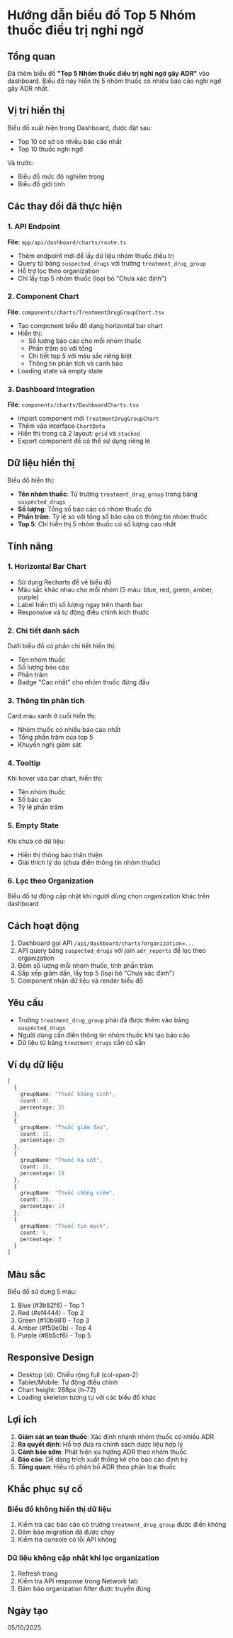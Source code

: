 # Hướng dẫn biểu đồ Top 5 Nhóm thuốc điều trị nghi ngờ

## Tổng quan

Đã thêm biểu đồ **"Top 5 Nhóm thuốc điều trị nghi ngờ gây ADR"** vào dashboard. Biểu đồ này hiển thị 5 nhóm thuốc có nhiều báo cáo nghi ngờ gây ADR nhất.

## Vị trí hiển thị

Biểu đồ xuất hiện trong Dashboard, được đặt sau:
- Top 10 cơ sở có nhiều báo cáo nhất
- Top 10 thuốc nghi ngờ

Và trước:
- Biểu đồ mức độ nghiêm trọng
- Biểu đồ giới tính

## Các thay đổi đã thực hiện

### 1. API Endpoint
**File**: `app/api/dashboard/charts/route.ts`
- Thêm endpoint mới để lấy dữ liệu nhóm thuốc điều trị
- Query từ bảng `suspected_drugs` với trường `treatment_drug_group`
- Hỗ trợ lọc theo organization
- Chỉ lấy top 5 nhóm thuốc (loại bỏ "Chưa xác định")

### 2. Component Chart
**File**: `components/charts/TreatmentDrugGroupChart.tsx`
- Tạo component biểu đồ dạng horizontal bar chart
- Hiển thị:
  - Số lượng báo cáo cho mỗi nhóm thuốc
  - Phần trăm so với tổng
  - Chi tiết top 5 với màu sắc riêng biệt
  - Thông tin phân tích và cảnh báo
- Loading state và empty state

### 3. Dashboard Integration
**File**: `components/charts/DashboardCharts.tsx`
- Import component mới `TreatmentDrugGroupChart`
- Thêm vào interface `ChartData`
- Hiển thị trong cả 2 layout: `grid` và `stacked`
- Export component để có thể sử dụng riêng lẻ

## Dữ liệu hiển thị

Biểu đồ hiển thị:
- **Tên nhóm thuốc**: Từ trường `treatment_drug_group` trong bảng `suspected_drugs`
- **Số lượng**: Tổng số báo cáo có nhóm thuốc đó
- **Phần trăm**: Tỷ lệ so với tổng số báo cáo có thông tin nhóm thuốc
- **Top 5**: Chỉ hiển thị 5 nhóm thuốc có số lượng cao nhất

## Tính năng

### 1. Horizontal Bar Chart
- Sử dụng Recharts để vẽ biểu đồ
- Màu sắc khác nhau cho mỗi nhóm (5 màu: blue, red, green, amber, purple)
- Label hiển thị số lượng ngay trên thanh bar
- Responsive và tự động điều chỉnh kích thước

### 2. Chi tiết danh sách
Dưới biểu đồ có phần chi tiết hiển thị:
- Tên nhóm thuốc
- Số lượng báo cáo
- Phần trăm
- Badge "Cao nhất" cho nhóm thuốc đứng đầu

### 3. Thông tin phân tích
Card màu xanh ở cuối hiển thị:
- Nhóm thuốc có nhiều báo cáo nhất
- Tổng phần trăm của top 5
- Khuyến nghị giám sát

### 4. Tooltip
Khi hover vào bar chart, hiển thị:
- Tên nhóm thuốc
- Số báo cáo
- Tỷ lệ phần trăm

### 5. Empty State
Khi chưa có dữ liệu:
- Hiển thị thông báo thân thiện
- Giải thích lý do (chưa điền thông tin nhóm thuốc)

### 6. Lọc theo Organization
Biểu đồ tự động cập nhật khi người dùng chọn organization khác trên dashboard

## Cách hoạt động

1. Dashboard gọi API `/api/dashboard/charts?organization=...`
2. API query bảng `suspected_drugs` với join `adr_reports` để lọc theo organization
3. Đếm số lượng mỗi nhóm thuốc, tính phần trăm
4. Sắp xếp giảm dần, lấy top 5 (loại bỏ "Chưa xác định")
5. Component nhận dữ liệu và render biểu đồ

## Yêu cầu

- Trường `treatment_drug_group` phải đã được thêm vào bảng `suspected_drugs`
- Người dùng cần điền thông tin nhóm thuốc khi tạo báo cáo
- Dữ liệu từ bảng `treatment_drugs` cần có sẵn

## Ví dụ dữ liệu

```typescript
[
  {
    groupName: "Thuốc kháng sinh",
    count: 45,
    percentage: 35
  },
  {
    groupName: "Thuốc giảm đau",
    count: 32,
    percentage: 25
  },
  {
    groupName: "Thuốc hạ sốt",
    count: 25,
    percentage: 19
  },
  {
    groupName: "Thuốc chống viêm",
    count: 18,
    percentage: 14
  },
  {
    groupName: "Thuốc tim mạch",
    count: 9,
    percentage: 7
  }
]
```

## Màu sắc

Biểu đồ sử dụng 5 màu:
1. Blue (#3b82f6) - Top 1
2. Red (#ef4444) - Top 2
3. Green (#10b981) - Top 3
4. Amber (#f59e0b) - Top 4
5. Purple (#8b5cf6) - Top 5

## Responsive Design

- Desktop (xl): Chiều rộng full (col-span-2)
- Tablet/Mobile: Tự động điều chỉnh
- Chart height: 288px (h-72)
- Loading skeleton tương tự với các biểu đồ khác

## Lợi ích

1. **Giám sát an toàn thuốc**: Xác định nhanh nhóm thuốc có nhiều ADR
2. **Ra quyết định**: Hỗ trợ đưa ra chính sách dược liệu hợp lý
3. **Cảnh báo sớm**: Phát hiện xu hướng ADR theo nhóm thuốc
4. **Báo cáo**: Dễ dàng trích xuất thống kê cho báo cáo định kỳ
5. **Tổng quan**: Hiểu rõ phân bố ADR theo phân loại thuốc

## Khắc phục sự cố

### Biểu đồ không hiển thị dữ liệu
1. Kiểm tra các báo cáo có trường `treatment_drug_group` được điền không
2. Đảm bảo migration đã được chạy
3. Kiểm tra console có lỗi API không

### Dữ liệu không cập nhật khi lọc organization
1. Refresh trang
2. Kiểm tra API response trong Network tab
3. Đảm bảo organization filter được truyền đúng

## Ngày tạo
05/10/2025






